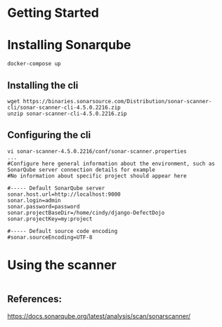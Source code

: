 # Getting Started

# Installing Sonarqube
```
docker-compose up
```
## Installing the cli
```
wget https://binaries.sonarsource.com/Distribution/sonar-scanner-cli/sonar-scanner-cli-4.5.0.2216.zip
unzip sonar-scanner-cli-4.5.0.2216.zip
```
## Configuring the cli
```
vi sonar-scanner-4.5.0.2216/conf/sonar-scanner.properties 
...
#Configure here general information about the environment, such as SonarQube server connection details for example
#No information about specific project should appear here

#----- Default SonarQube server
sonar.host.url=http://localhost:9000
sonar.login=admin
sonar.password=password
sonar.projectBaseDir=/home/cindy/django-DefectDojo
sonar.projectKey=my:project

#----- Default source code encoding
#sonar.sourceEncoding=UTF-8
```
# Using the scanner
```
 ```
 ## References:
 https://docs.sonarqube.org/latest/analysis/scan/sonarscanner/
